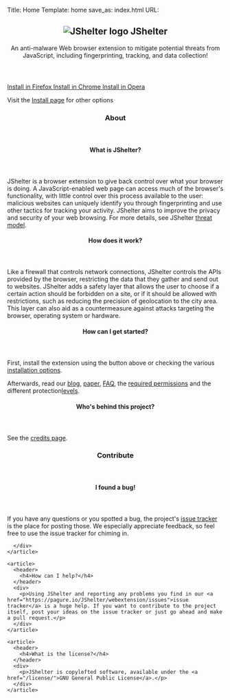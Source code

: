 Title: Home
Template: home
save_as: index.html
URL:

<section class="hero block has-text-centered">
    <header>
      <h2 class="logo">
        <img src="/theme/images/jshelter-hero.svg" alt="JShelter logo">
        <span>JShelter</span>
      </h2>
      <p>An anti-malware Web browser extension to mitigate potential
  threats from JavaScript, including fingerprinting, tracking, and data
  collection!</p>
    </header>
    <div>
      <p class="download-buttons">
        <a id="download-firefox" class="button is-medium" href="https://addons.mozilla.org/firefox/addon/javascript-restrictor/">
          <i class="fa fa-firefox" aria-hidden="true"></i> Install in Firefox
        </a>
        <a id="download-chrome" class="button is-medium" href="https://chrome.google.com/webstore/detail/javascript-restrictor/ammoloihpcbognfddfjcljgembpibcmb">
          <i class="fa fa-chrome" aria-hidden="true"></i> Install in Chrome
        </a>
        <a id="download-opera" class="button is-medium" href="https://addons.opera.com/extensions/details/javascript-restrictor/">
          <i class="fa fa-opera" aria-hidden="true"></i> Install in Opera
        </a>
      </p>
      <p class="small">Visit the <a href="/install">Install page</a> for other options</p
    </div>
</section><!-- /.hero -->


<section id="about" class="block">
  <header class="has-text-centered">
    <h3>About</h3>
  </header>
  <div class="grid">
    <article>
      <header>
        <h4>What is JShelter?</h4>
      </header>
      <div>
        <p>JShelter is a browser extension to give back control over what your
        browser is doing. A JavaScript-enabled web page can access much of the
        browser's functionality, with little control over this process available
        to the user: malicious websites can uniquely identify you through
        fingerprinting and use other tactics for tracking your activity.
        JShelter aims to improve the privacy and security of your web
        browsing. For more details, see JShelter <a href="/threatmodel/">threat model</a>.</p>
      </div>
    </article>
    <article>
      <header>
        <h4>How does it work?</h4>
      </header>
      <div>
        <p>Like a firewall that controls network connections, JShelter controls
        the APIs provided by the browser, restricting the data that they gather
        and send out to websites. JShelter adds a safety layer that allows the
        user to choose if a certain action should be forbidden on a site, or if
        it should be allowed with restrictions, such as reducing the precision
        of geolocation to the city area. This layer can also aid as a
        countermeasure against attacks targeting the browser, operating system
        or hardware.</p>
      </div>
    </article>
    <article>
      <header>
        <h4>How can I get started?</h4>
      </header>
      <div>
        <p>First, install the extension using the button above or checking the various <a href="/install/">installation options</a>.</p>
        <p>Afterwards, read our <a href="/blog/">blog</a>, <a href="https://arxiv.org/abs/2204.01392">paper</a>, <a href="/faq/">FAQ</a>, the <a href="/permissions/">required permissions</a> and the different protection<a href="/levels/">levels</a>.</p>
      </div>
    </article>
    <article>
      <header>
        <h4>Who's behind this project?</h4>
      </header>
      <div>
        <p>See the <a href="/credits/">credits page</a>.</p>
      </div>
    </article>
  </div>
</section>

<section id="contribute" class="block">
  <header class="has-text-centered">
    <h3>Contribute</h3>
  </header>
  <div class="grid">
    <article>
      <header>
        <h4>I found a bug!</h4>
      </header>
      <div>
        <p>If you have any questions or you spotted a bug, the project's <a href="https://pagure.io/JShelter/webextension/issues">issue tracker</a> is the place for posting those. We especially appreciate feedback, so feel free to use the issue tracker for chiming in.</p>

      </div>
    </article>

    <article>
      <header>
        <h4>How can I help?</h4>
      </header>
      <div>
        <p>Using JShelter and reporting any problems you find in our <a href="https://pagure.io/JShelter/webextension/issues">issue tracker</a> is a huge help. If you want to contribute to the project itself, post your ideas on the issue tracker or just go ahead and make a pull request.</p>
      </div>
    </article>

    <article>
      <header>
        <h4>What is the license?</h4>
      </header>
      <div>
        <p>JShelter is copylefted software, available under the <a href="/license/">GNU General Public License</a>.</p>
      </div>
    </article>
  </div>
</section>
